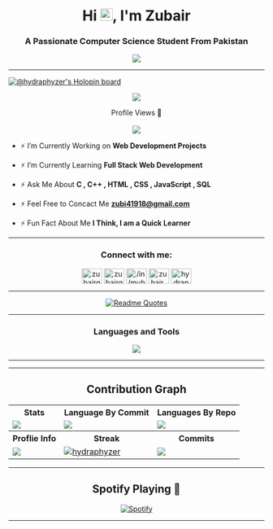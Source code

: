 <h1 align="center">Hi <img src='https://qpluspicture.oss-cn-beijing.aliyuncs.com/6LjjQA/Hi.gif' alt='Hi' width="24"/>, I'm Zubair</h1>
<h3 align="center">A Passionate Computer Science Student From Pakistan</h3>

<p align="center">
          <a href="https://github.com/hydraphyzer"><img src="https://readme-typing-svg.herokuapp.com?font=&duration=2000&color=2980B9&background=22CC3300&center=true&vCenter=true&width=500&lines=DSA+%7C+OOP+%7C+C%2B%2B+%7C+C+%7C+SQL;HTML+%7C+CSS+%7C+JS+;Love+to+Learn+New+Technologies"](https://git.io/typing-svg)></a>
</p>

<hr>

[![@hydraphyzer's Holopin board](https://holopin.me/hydraphyzer)](https://holopin.io/@hydraphyzer)

<p align="center"> <a href="https://github.com/ryo-ma/github-profile-trophy"><img src="https://github-profile-trophy.vercel.app/?username=hydraphyzer&theme=discord&row=2&column=3&margin-w=10&margin-h=10"/></a> </p>

<p align="center"> 
  Profile Views 🎃<br><br>
  <img src="https://profile-counter.glitch.me/HydraPhyzer/count.svg" />
</p>

- ⚡ I’m Currently Working on **Web Development Projects**

- ⚡ I’m Currently Learning **Full Stack Web Development**

- ⚡ Ask Me About **C , C++ , HTML , CSS , JavaScript , SQL**

- ⚡ Feel Free to Concact Me **zubi41918@gmail.com**

- ⚡ Fun Fact About Me **I Think, I am a Quick Learner**

<hr>

<h3 align="center">Connect with me:</h3>
<p align="center">
<a href="https://dev.to/zubairgujjar997" target="blank"><img align="center" src="https://raw.githubusercontent.com/rahuldkjain/github-profile-readme-generator/master/src/images/icons/Social/devto.svg" alt="zubairgujjar997" height="30" width="40" /></a>
<a href="https://twitter.com/zubairgujjar997" target="blank"><img align="center" src="https://raw.githubusercontent.com/rahuldkjain/github-profile-readme-generator/master/src/images/icons/Social/twitter.svg" alt="zubairgujjar997" height="30" width="40" /></a>
<a href="https://www.linkedin.com/in/muhammad-zubair-javed/" target="blank"><img align="center" src="https://raw.githubusercontent.com/rahuldkjain/github-profile-readme-generator/master/src/images/icons/Social/linked-in-alt.svg" alt="/in/muhammad-zubair-javed/" height="30" width="40" /></a>
<a href="https://instagram.com/zubair_gujjar997" target="blank"><img align="center" src="https://raw.githubusercontent.com/rahuldkjain/github-profile-readme-generator/master/src/images/icons/Social/instagram.svg" alt="zubair_gujjar997" height="30" width="40" /></a>
<a href="https://www.leetcode.com/hydraphyzer" target="blank"><img align="center" src="https://raw.githubusercontent.com/rahuldkjain/github-profile-readme-generator/master/src/images/icons/Social/leet-code.svg" alt="hydraphyzer" height="30" width="40" /></a>
</p>

<hr>
<div align="center">
  <a href="https://github.com/hydraphyzer/github-readme-quotes">
    <img src="https://quotes-github-readme.vercel.app/api?type=vertical&theme=monokai" alt="Readme Quotes">
  </a>
</div>
<hr>
<h3 align="center">Languages and Tools </h3>
<div align="center">
  <a href="https://skillicons.dev">
    <img src="https://skillicons.dev/icons?i=html,css,js,react,next,nodejs,c,cs,cpp,firebase,git,github,ai,mongodb,netlify,py,ts,ai,bootstrap,tailwind,sass" />
  </a>
</div>

<hr>

<!--START_SECTION:waka-->
<!--END_SECTION:waka-->

<hr>

<h2 align="center">Contribution Graph</h2>

<p align="center">


<table>
  <tr>
    <th>Stats</th>
    <th>Language By Commit</th>
    <th>Languages By Repo</th>
  </tr>
  <tr>
    <td><img src="https://github-profile-summary-cards.vercel.app/api/cards/stats?username=hydraphyzer&theme=gruvbox"/></td>
    <td>
<img src="http://github-profile-summary-cards.vercel.app/api/cards/most-commit-language?username=hydraphyzer&theme=gruvbox" /></td>
            </td>
    <td><img src="https://github-profile-summary-cards.vercel.app/api/cards/repos-per-language?username=hydraphyzer&theme=gruvbox"/></td>
  </tr>

  <tr>
    <th>Proflie Info</th>
            <th>Streak</th>
            <th>Commits</th>
            
  </tr>
  <tr>
    <td><img src="https://github-profile-summary-cards.vercel.app/api/cards/profile-details?username=hydraphyzer&theme=gruvbox&hide_border=false" /></td>
            <td><a href="https://git.io/streak-stats"><img src="https://github-readme-streak-stats.herokuapp.com/?user=hydraphyzer&theme=dracula&show_icons=true&locale=en&layout=demo&hide_border=false&border_radius=5" alt=hydraphyzer /></a></td>
            <td>
<img src="http://github-profile-summary-cards.vercel.app/api/cards/productive-time?username=hydraphyzer&theme=gruvbox&utcOffset=8" /></td>
  </tr>
          
</table>
<hr>

<div align="center">
  <h2>Spotify Playing 🎵</h2>
  <a href="https://open.spotify.com/user/8fw9welpdw2jh2abilt8t04gd">
    <img src="https://spotify-hydraphyzer.vercel.app/api/spotify?background_color=34495e&border_color=27ae60" alt="Spotify">
  </a>
</div>

<hr>
